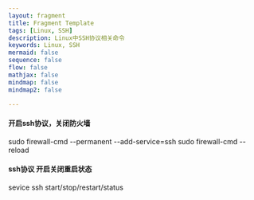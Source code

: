```yaml
---
layout: fragment
title: Fragment Template
tags: [Linux, SSH]
description: Linux中SSH协议相关命令
keywords: Linux, SSH
mermaid: false
sequence: false
flow: false
mathjax: false
mindmap: false
mindmap2: false

---
```


#### 开启ssh协议，关闭防火墙

sudo firewall-cmd --permanent --add-service=ssh
sudo firewall-cmd --reload

#### ssh协议 开启关闭重启状态

sevice ssh start/stop/restart/status